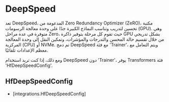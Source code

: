 # DeepSpeed

تعد DeepSpeed، المدعومة من Zero Redundancy Optimizer (ZeRO)، مكتبة تحسين لتدريب وتناسب النماذج الكبيرة جدًا على وحدة معالجة الرسومات (GPU). وهي متوفرة في عدة مراحل Zero، حيث تقوم كل مرحلة بتوفير ذاكرة GPU بشكل تدريجي من خلال تقسيم حالة المحسن والتدرجات والمؤشرات، وتمكين النقل إلى وحدة المعالجة المركزية (CPU) أو NVMe. تم دمج DeepSpeed مع فئة 'Trainer'، ويتم التعامل مع معظم الإعدادات تلقائيًا.

ومع ذلك، إذا كنت تريد استخدام DeepSpeed دون 'Trainer'، يوفر Transformers فئة 'HfDeepSpeedConfig'.

## HfDeepSpeedConfig

- [integrations.HfDeepSpeedConfig]